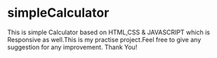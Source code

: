 # simpleCalculator
This is simple Calculator based on HTML,CSS & JAVASCRIPT which is Responsive as well.This is my practise project.Feel free to give any suggestion for any 
improvement.
Thank You!
